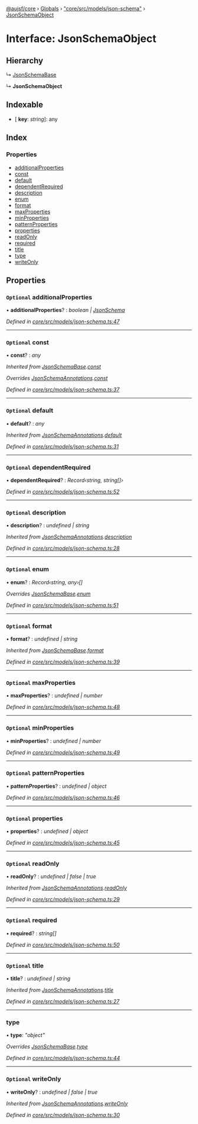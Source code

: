[@aujsf/core](../README.md) › [Globals](../globals.md) › ["core/src/models/json-schema"](../modules/_core_src_models_json_schema_.md) › [JsonSchemaObject](_core_src_models_json_schema_.jsonschemaobject.md)

# Interface: JsonSchemaObject

## Hierarchy

  ↳ [JsonSchemaBase](_core_src_models_json_schema_.jsonschemabase.md)

  ↳ **JsonSchemaObject**

## Indexable

* \[ **key**: *string*\]: any

## Index

### Properties

* [additionalProperties](_core_src_models_json_schema_.jsonschemaobject.md#optional-additionalproperties)
* [const](_core_src_models_json_schema_.jsonschemaobject.md#optional-const)
* [default](_core_src_models_json_schema_.jsonschemaobject.md#optional-default)
* [dependentRequired](_core_src_models_json_schema_.jsonschemaobject.md#optional-dependentrequired)
* [description](_core_src_models_json_schema_.jsonschemaobject.md#optional-description)
* [enum](_core_src_models_json_schema_.jsonschemaobject.md#optional-enum)
* [format](_core_src_models_json_schema_.jsonschemaobject.md#optional-format)
* [maxProperties](_core_src_models_json_schema_.jsonschemaobject.md#optional-maxproperties)
* [minProperties](_core_src_models_json_schema_.jsonschemaobject.md#optional-minproperties)
* [patternProperties](_core_src_models_json_schema_.jsonschemaobject.md#optional-patternproperties)
* [properties](_core_src_models_json_schema_.jsonschemaobject.md#optional-properties)
* [readOnly](_core_src_models_json_schema_.jsonschemaobject.md#optional-readonly)
* [required](_core_src_models_json_schema_.jsonschemaobject.md#optional-required)
* [title](_core_src_models_json_schema_.jsonschemaobject.md#optional-title)
* [type](_core_src_models_json_schema_.jsonschemaobject.md#type)
* [writeOnly](_core_src_models_json_schema_.jsonschemaobject.md#optional-writeonly)

## Properties

### `Optional` additionalProperties

• **additionalProperties**? : *boolean | [JsonSchema](../modules/_core_src_models_json_schema_.md#jsonschema)*

*Defined in [core/src/models/json-schema.ts:47](https://github.com/jbockle/au-jsonschema-form/blob/master/packages/core/src/models/json-schema.ts#L47)*

___

### `Optional` const

• **const**? : *any*

*Inherited from [JsonSchemaBase](_core_src_models_json_schema_.jsonschemabase.md).[const](_core_src_models_json_schema_.jsonschemabase.md#optional-const)*

*Overrides [JsonSchemaAnnotations](_core_src_models_json_schema_.jsonschemaannotations.md).[const](_core_src_models_json_schema_.jsonschemaannotations.md#optional-const)*

*Defined in [core/src/models/json-schema.ts:37](https://github.com/jbockle/au-jsonschema-form/blob/master/packages/core/src/models/json-schema.ts#L37)*

___

### `Optional` default

• **default**? : *any*

*Inherited from [JsonSchemaAnnotations](_core_src_models_json_schema_.jsonschemaannotations.md).[default](_core_src_models_json_schema_.jsonschemaannotations.md#optional-default)*

*Defined in [core/src/models/json-schema.ts:31](https://github.com/jbockle/au-jsonschema-form/blob/master/packages/core/src/models/json-schema.ts#L31)*

___

### `Optional` dependentRequired

• **dependentRequired**? : *Record‹string, string[]›*

*Defined in [core/src/models/json-schema.ts:52](https://github.com/jbockle/au-jsonschema-form/blob/master/packages/core/src/models/json-schema.ts#L52)*

___

### `Optional` description

• **description**? : *undefined | string*

*Inherited from [JsonSchemaAnnotations](_core_src_models_json_schema_.jsonschemaannotations.md).[description](_core_src_models_json_schema_.jsonschemaannotations.md#optional-description)*

*Defined in [core/src/models/json-schema.ts:28](https://github.com/jbockle/au-jsonschema-form/blob/master/packages/core/src/models/json-schema.ts#L28)*

___

### `Optional` enum

• **enum**? : *Record‹string, any›[]*

*Overrides [JsonSchemaBase](_core_src_models_json_schema_.jsonschemabase.md).[enum](_core_src_models_json_schema_.jsonschemabase.md#optional-enum)*

*Defined in [core/src/models/json-schema.ts:51](https://github.com/jbockle/au-jsonschema-form/blob/master/packages/core/src/models/json-schema.ts#L51)*

___

### `Optional` format

• **format**? : *undefined | string*

*Inherited from [JsonSchemaBase](_core_src_models_json_schema_.jsonschemabase.md).[format](_core_src_models_json_schema_.jsonschemabase.md#optional-format)*

*Defined in [core/src/models/json-schema.ts:39](https://github.com/jbockle/au-jsonschema-form/blob/master/packages/core/src/models/json-schema.ts#L39)*

___

### `Optional` maxProperties

• **maxProperties**? : *undefined | number*

*Defined in [core/src/models/json-schema.ts:48](https://github.com/jbockle/au-jsonschema-form/blob/master/packages/core/src/models/json-schema.ts#L48)*

___

### `Optional` minProperties

• **minProperties**? : *undefined | number*

*Defined in [core/src/models/json-schema.ts:49](https://github.com/jbockle/au-jsonschema-form/blob/master/packages/core/src/models/json-schema.ts#L49)*

___

### `Optional` patternProperties

• **patternProperties**? : *undefined | object*

*Defined in [core/src/models/json-schema.ts:46](https://github.com/jbockle/au-jsonschema-form/blob/master/packages/core/src/models/json-schema.ts#L46)*

___

### `Optional` properties

• **properties**? : *undefined | object*

*Defined in [core/src/models/json-schema.ts:45](https://github.com/jbockle/au-jsonschema-form/blob/master/packages/core/src/models/json-schema.ts#L45)*

___

### `Optional` readOnly

• **readOnly**? : *undefined | false | true*

*Inherited from [JsonSchemaAnnotations](_core_src_models_json_schema_.jsonschemaannotations.md).[readOnly](_core_src_models_json_schema_.jsonschemaannotations.md#optional-readonly)*

*Defined in [core/src/models/json-schema.ts:29](https://github.com/jbockle/au-jsonschema-form/blob/master/packages/core/src/models/json-schema.ts#L29)*

___

### `Optional` required

• **required**? : *string[]*

*Defined in [core/src/models/json-schema.ts:50](https://github.com/jbockle/au-jsonschema-form/blob/master/packages/core/src/models/json-schema.ts#L50)*

___

### `Optional` title

• **title**? : *undefined | string*

*Inherited from [JsonSchemaAnnotations](_core_src_models_json_schema_.jsonschemaannotations.md).[title](_core_src_models_json_schema_.jsonschemaannotations.md#optional-title)*

*Defined in [core/src/models/json-schema.ts:27](https://github.com/jbockle/au-jsonschema-form/blob/master/packages/core/src/models/json-schema.ts#L27)*

___

###  type

• **type**: *"object"*

*Overrides [JsonSchemaBase](_core_src_models_json_schema_.jsonschemabase.md).[type](_core_src_models_json_schema_.jsonschemabase.md#optional-type)*

*Defined in [core/src/models/json-schema.ts:44](https://github.com/jbockle/au-jsonschema-form/blob/master/packages/core/src/models/json-schema.ts#L44)*

___

### `Optional` writeOnly

• **writeOnly**? : *undefined | false | true*

*Inherited from [JsonSchemaAnnotations](_core_src_models_json_schema_.jsonschemaannotations.md).[writeOnly](_core_src_models_json_schema_.jsonschemaannotations.md#optional-writeonly)*

*Defined in [core/src/models/json-schema.ts:30](https://github.com/jbockle/au-jsonschema-form/blob/master/packages/core/src/models/json-schema.ts#L30)*
